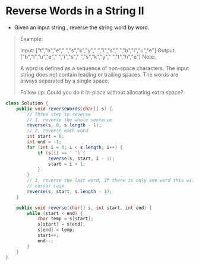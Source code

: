# Reverse Words in a String II
- Given an input string , reverse the string word by word. 

> Example:
> 
> Input:  ["t","h","e"," ","s","k","y"," ","i","s"," ","b","l","u","e"]
> Output: ["b","l","u","e"," ","i","s"," ","s","k","y"," ","t","h","e"]
> Note: 
> 
> A word is defined as a sequence of non-space characters.
> The input string does not contain leading or trailing spaces.
> The words are always separated by a single space.
>
> Follow up: Could you do it in-place without allocating extra space?

```java
class Solution {
    public void reverseWords(char[] s) {
        // Three step to reverse
        // 1, reverse the whole sentence
        reverse(s, 0, s.length - 1);
        // 2, reverse each word
        int start = 0;
        int end = -1;
        for (int i = 0; i < s.length; i++) {
            if (s[i] == ' ') {
                reverse(s, start, i - 1);
                start = i + 1;
            }
        }
        // 3, reverse the last word, if there is only one word this will solve the
        // corner case
        reverse(s, start, s.length - 1);
    }

    public void reverse(char[] s, int start, int end) {
        while (start < end) {
            char temp = s[start];
            s[start] = s[end];
            s[end] = temp;
            start++;
            end--;
        }
    }
}
```
